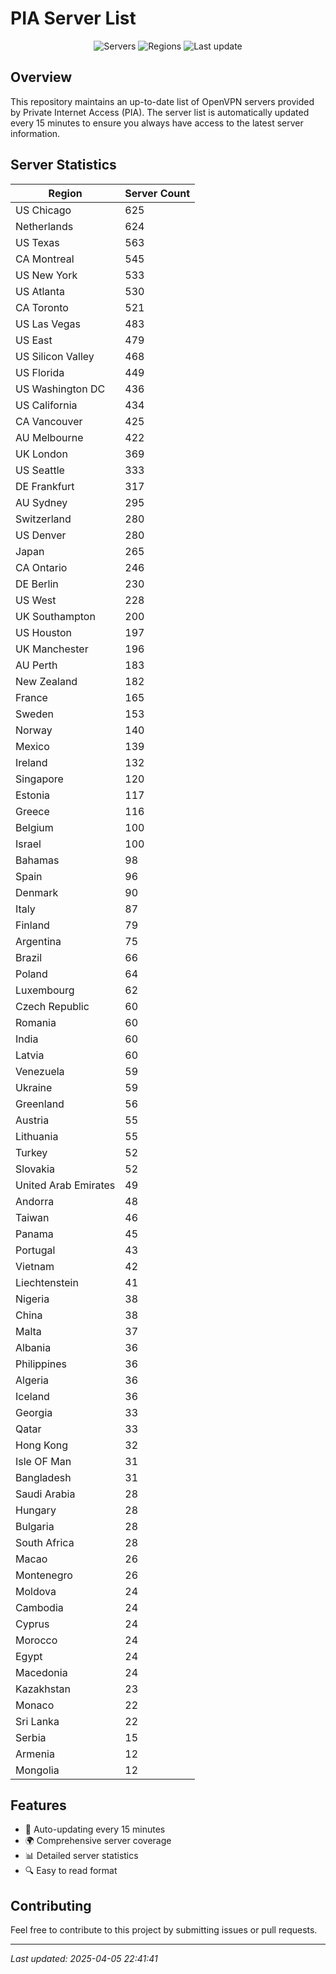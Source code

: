 # PIA Server List

<div align="center">

![Servers](https://img.shields.io/badge/servers-15,110-blue)
![Regions](https://img.shields.io/badge/regions-97-blue)
![Last update](https://img.shields.io/badge/Last_Updated-April_5_2025_17:41_EST-blue)

</div>

## Overview
This repository maintains an up-to-date list of OpenVPN servers provided by Private Internet Access (PIA). The server list is automatically updated every 15 minutes to ensure you always have access to the latest server information.

## Server Statistics
| Region | Server Count |
|--------|--------------|
| US Chicago                     | 625          |
| Netherlands                    | 624          |
| US Texas                       | 563          |
| CA Montreal                    | 545          |
| US New York                    | 533          |
| US Atlanta                     | 530          |
| CA Toronto                     | 521          |
| US Las Vegas                   | 483          |
| US East                        | 479          |
| US Silicon Valley              | 468          |
| US Florida                     | 449          |
| US Washington DC               | 436          |
| US California                  | 434          |
| CA Vancouver                   | 425          |
| AU Melbourne                   | 422          |
| UK London                      | 369          |
| US Seattle                     | 333          |
| DE Frankfurt                   | 317          |
| AU Sydney                      | 295          |
| Switzerland                    | 280          |
| US Denver                      | 280          |
| Japan                          | 265          |
| CA Ontario                     | 246          |
| DE Berlin                      | 230          |
| US West                        | 228          |
| UK Southampton                 | 200          |
| US Houston                     | 197          |
| UK Manchester                  | 196          |
| AU Perth                       | 183          |
| New Zealand                    | 182          |
| France                         | 165          |
| Sweden                         | 153          |
| Norway                         | 140          |
| Mexico                         | 139          |
| Ireland                        | 132          |
| Singapore                      | 120          |
| Estonia                        | 117          |
| Greece                         | 116          |
| Belgium                        | 100          |
| Israel                         | 100          |
| Bahamas                        | 98           |
| Spain                          | 96           |
| Denmark                        | 90           |
| Italy                          | 87           |
| Finland                        | 79           |
| Argentina                      | 75           |
| Brazil                         | 66           |
| Poland                         | 64           |
| Luxembourg                     | 62           |
| Czech Republic                 | 60           |
| Romania                        | 60           |
| India                          | 60           |
| Latvia                         | 60           |
| Venezuela                      | 59           |
| Ukraine                        | 59           |
| Greenland                      | 56           |
| Austria                        | 55           |
| Lithuania                      | 55           |
| Turkey                         | 52           |
| Slovakia                       | 52           |
| United Arab Emirates           | 49           |
| Andorra                        | 48           |
| Taiwan                         | 46           |
| Panama                         | 45           |
| Portugal                       | 43           |
| Vietnam                        | 42           |
| Liechtenstein                  | 41           |
| Nigeria                        | 38           |
| China                          | 38           |
| Malta                          | 37           |
| Albania                        | 36           |
| Philippines                    | 36           |
| Algeria                        | 36           |
| Iceland                        | 36           |
| Georgia                        | 33           |
| Qatar                          | 33           |
| Hong Kong                      | 32           |
| Isle OF Man                    | 31           |
| Bangladesh                     | 31           |
| Saudi Arabia                   | 28           |
| Hungary                        | 28           |
| Bulgaria                       | 28           |
| South Africa                   | 28           |
| Macao                          | 26           |
| Montenegro                     | 26           |
| Moldova                        | 24           |
| Cambodia                       | 24           |
| Cyprus                         | 24           |
| Morocco                        | 24           |
| Egypt                          | 24           |
| Macedonia                      | 24           |
| Kazakhstan                     | 23           |
| Monaco                         | 22           |
| Sri Lanka                      | 22           |
| Serbia                         | 15           |
| Armenia                        | 12           |
| Mongolia                       | 12           |

## Features
- 🔄 Auto-updating every 15 minutes
- 🌍 Comprehensive server coverage
- 📊 Detailed server statistics
- 🔍 Easy to read format

## Contributing
Feel free to contribute to this project by submitting issues or pull requests.

---
*Last updated: 2025-04-05 22:41:41*